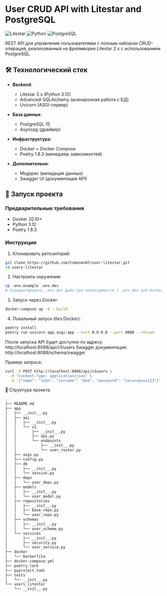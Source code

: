 # User CRUD API with Litestar and PostgreSQL

![Litestar](https://img.shields.io/badge/Litestar-2.x-blue)
![Python](https://img.shields.io/badge/Python-3.12-green)
![PostgreSQL](https://img.shields.io/badge/PostgreSQL-15-blue)

REST API для управления пользователями с полным набором CRUD-операций, реализованный на фреймворке Litestar 2.x с использованием PostgreSQL.

## 🛠 Технологический стек

- **Backend**: 
  - Litestar 2.x (Python 3.12)
  - Advanced-SQLAlchemy (асинхронная работа с БД)
  - Uvicorn (ASGI-сервер)

- **База данных**: 
  - PostgreSQL 15
  - Asyncpg (драйвер)

- **Инфраструктура**:
  - Docker + Docker Compose
  - Poetry 1.8.3 (менеджер зависимостей)

- **Дополнительно**:
  - Msgspec (валидация данных)
  - Swagger UI (документация API)

## 🚀 Запуск проекта

### Предварительные требования
- Docker 20.10+
- Python 3.12
- Poetry 1.8.3

### Инструкция

1. Клонировать репозиторий:
```bash
git clone https://github.com/timonen87/user-litestar.git
cd users-litestar
```
2. Настроить окружение:
```bash
cp .env.example .env.dev
# Отредактировать .env.dev файл при необходимости ( .env.dev для Docker)
```
3. Запуск через Docker:
```bash
docker-compose up -d --build
```
4. Локальный запуск (без Docker):
```bash
poetry install
poetry run uvicorn app.asgi:app --host 0.0.0.0 --port 8088 --reload
```

После запуска API будет доступно по адресу:
http://localhost:8088/api/v1/users
Swagger документация: http://localhost:8088/schema/swagger

Пример запроса:
```bash
curl -X POST http://localhost:8088/api/v1users \
  -H "Content-Type: application/json" \
  -d '{"name": "John", "surname": "Doe", "password": "securepass123"}'

```

📂 Структура проекта
```bash
.
├── README.md
├── app
│   ├── __init__.py
│   ├── api
│   │   ├── __init__.py
│   │   └── v1
│   │       ├── __init__.py
│   │       ├── api.py
│   │       └── endpoints
│   │           ├── __init__.py
│   │           └── user_router.py
│   ├── asgi.py
│   ├── config.py
│   ├── db
│   │   ├── __init__.py
│   │   └── session.py
│   ├── deps
│   │   └── user_deps.py
│   ├── models
│   │   ├── __init__.py
│   │   └── user_model.py
│   ├── repositories
│   │   ├── __init__.py
│   │   ├── base_repo.py
│   │   └── user_repo.py
│   ├── schemas
│   │   ├── __init__.py
│   │   └── user_schema.py
│   └── services
│       ├── __init__.py
│       ├── security.py
│       └── user_service.py
├── docker
│   └── Dockerfile
├── docker-compose.yml
├── poetry.lock
├── pyproject.toml
├── tests
│   └── __init__.py
└── users_litestar
    └── __init__.py

```